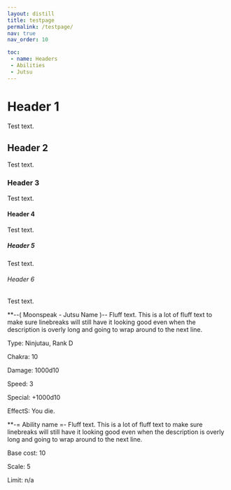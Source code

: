 ```yaml
---
layout: distill
title: testpage
permalink: /testpage/
nav: true
nav_order: 10

toc:
 - name: Headers
 - Abilities
 - Jutsu
---
```


# Header 1
Test text.

## Header 2
Test text.

### Header 3
Test text.

#### Header 4
Test text.

##### Header 5
Test text.

###### Header 6
Test text.

**--( Moonspeak - Jutsu Name )--
Fluff text.  This is a lot of fluff text to make sure linebreaks will still have it looking good even when the description is overly long and going to wrap around to the next line.

Type: Ninjutau, Rank D

Chakra: 10

Damage: 1000d10

Speed: 3

Special: +1000d10

EffectS: You die.

**-= Ability name =-
Fluff text.  This is a lot of fluff text to make sure linebreaks will still have it looking good even when the description is overly long and going to wrap around to the next line.

Base cost: 10

Scale: 5

Limit: n/a



